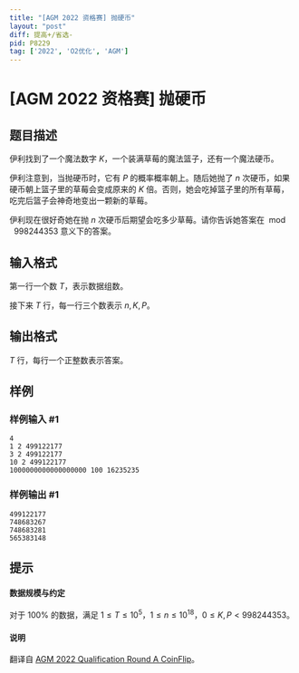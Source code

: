```yaml
---
title: "[AGM 2022 资格赛] 抛硬币"
layout: "post"
diff: 提高+/省选-
pid: P8229
tag: ['2022', 'O2优化', 'AGM']
---
```

# [AGM 2022 资格赛] 抛硬币
## 题目描述

伊利找到了一个魔法数字 $K$，一个装满草莓的魔法篮子，还有一个魔法硬币。

伊利注意到，当抛硬币时，它有 $P$ 的概率概率朝上。随后她抛了 $n$ 次硬币，如果硬币朝上篮子里的草莓会变成原来的 $K$ 倍。否则，她会吃掉篮子里的所有草莓，吃完后篮子会神奇地变出一颗新的草莓。

伊利现在很好奇她在抛 $n$ 次硬币后期望会吃多少草莓。请你告诉她答案在 $\bmod\ 998244353$ 意义下的答案。
## 输入格式

第一行一个数 $T$，表示数据组数。

接下来 $T$ 行，每一行三个数表示 $n,K,P$。
## 输出格式

$T$ 行，每行一个正整数表示答案。
## 样例

### 样例输入 #1
```
4
1 2 499122177
3 2 499122177
10 2 499122177
1000000000000000000 100 16235235
```
### 样例输出 #1
```
499122177
748683267
748683281
565383148
```
## 提示

#### 数据规模与约定

对于 $100\%$ 的数据，满足 $1\leq T\leq 10^5$，$1\leq n \leq 10^{18}$，$0\leq K,P<998244353$。

#### 说明

翻译自 [AGM 2022 Qualification Round A CoinFlip](https://judge.agm-contest.com/public/problems/21/text)。
